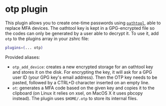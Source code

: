 # otp plugin
This plugin allows you to create one-time passwords using [`oathtool`](https://www.nongnu.org/oath-toolkit/man-oathtool.html),
able to replace MFA devices. The oathtool key is kept in a GPG-encrypted file so the codes
can only be generated by a user able to decrypt it.
To use it, add `otp` to the plugins array in your zshrc file:
```zsh
plugins=(... otp)
```
Provided aliases:
- `otp_add_device`: creates a new encrypted storage for an oathtool key and stores it
  on the disk. For encrypting the key, it will ask for a GPG user ID (your GPG key's
  email address). Then the OTP key needs to be pasted, followed by a CTRL+D character
  inserted on an empty line.
- `ot`: generates a MFA code based on the given key and copies it to the clipboard
  (on Linux it relies on xsel, on MacOS X it uses pbcopy instead).
The plugin uses `$HOME/.otp` to store its internal files.
